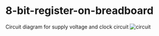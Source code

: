 # 8-bit-register-on-breadboard

Circuit diagram for supply voltage and clock circuit
![circuit](https://github.com/user-attachments/assets/84216fbf-714f-4921-b444-0a135f0a47d1)


